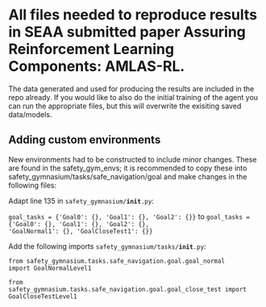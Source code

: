 # All files needed to reproduce results in SEAA submitted paper Assuring Reinforcement Learning Components: AMLAS-RL.

The data generated and used for producing the results are included in the repo already. If you would like to also do the initial training of the agent you can run the appropriate files, but this will overwrite the exisiting saved data/models. 

## Adding custom environments
New environments had to be constructed to include minor changes. These are found in the safety_gym_envs; it is recommended to copy these into safety_gymnasium/tasks/safe_navigation/goal and make changes in the following files:

Adapt line 135 in <code>safety_gymnasium/__init__.py</code>:

<code>goal_tasks = {'Goal0': {}, 'Goal1': {}, 'Goal2': {}}</code> to <code>goal_tasks = {'Goal0': {}, 'Goal1': {}, 'Goal2': {}, 'GoalNormal1': {}, 'GoalCloseTest1': {}}</code>

Add the following imports <code>safety_gymnasium/tasks/__init__.py</code>:

<code>from safety_gymnasium.tasks.safe_navigation.goal.goal_normal import GoalNormalLevel1</code>

<code>from safety_gymnasium.tasks.safe_navigation.goal.goal_close_test import GoalCloseTestLevel1</code>
